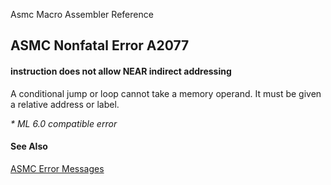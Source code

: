 Asmc Macro Assembler Reference

## ASMC Nonfatal Error A2077

#### instruction does not allow NEAR indirect addressing

A conditional jump or loop cannot take a memory operand. It must be given a relative address or label.

_* ML 6.0 compatible error_

#### See Also

[ASMC Error Messages](readme.md)